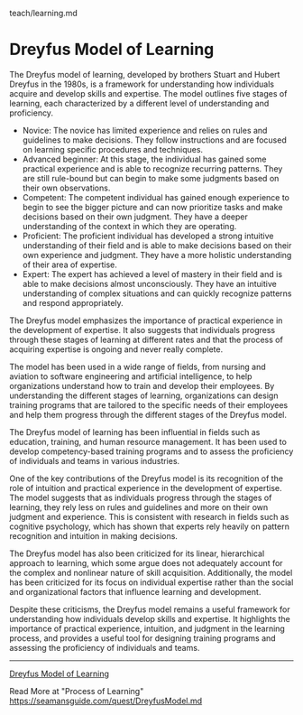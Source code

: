 teach/learning.md


# Dreyfus Model of Learning

The Dreyfus model of learning, developed by brothers Stuart and Hubert Dreyfus in the 1980s, is a framework for understanding how individuals acquire and develop skills and expertise. The model outlines five stages of learning, each characterized by a different level of understanding and proficiency.

* Novice: The novice has limited experience and relies on rules and guidelines to make decisions. They follow instructions and are focused on learning specific procedures and techniques.
* Advanced beginner: At this stage, the individual has gained some practical experience and is able to recognize recurring patterns. They are still rule-bound but can begin to make some judgments based on their own observations.
* Competent: The competent individual has gained enough experience to begin to see the bigger picture and can now prioritize tasks and make decisions based on their own judgment. They have a deeper understanding of the context in which they are operating.
* Proficient: The proficient individual has developed a strong intuitive understanding of their field and is able to make decisions based on their own experience and judgment. They have a more holistic understanding of their area of expertise.
* Expert: The expert has achieved a level of mastery in their field and is able to make decisions almost unconsciously. They have an intuitive understanding of complex situations and can quickly recognize patterns and respond appropriately.

The Dreyfus model emphasizes the importance of practical experience in the development of expertise. It also suggests that individuals progress through these stages of learning at different rates and that the process of acquiring expertise is ongoing and never really complete.

The model has been used in a wide range of fields, from nursing and aviation to software engineering and artificial intelligence, to help organizations understand how to train and develop their employees. By understanding the different stages of learning, organizations can design training programs that are tailored to the specific needs of their employees and help them progress through the different stages of the Dreyfus model.

The Dreyfus model of learning has been influential in fields such as education, training, and human resource management. It has been used to develop competency-based training programs and to assess the proficiency of individuals and teams in various industries.

One of the key contributions of the Dreyfus model is its recognition of the role of intuition and practical experience in the development of expertise. The model suggests that as individuals progress through the stages of learning, they rely less on rules and guidelines and more on their own judgment and experience. This is consistent with research in fields such as cognitive psychology, which has shown that experts rely heavily on pattern recognition and intuition in making decisions.

The Dreyfus model has also been criticized for its linear, hierarchical approach to learning, which some argue does not adequately account for the complex and nonlinear nature of skill acquisition. Additionally, the model has been criticized for its focus on individual expertise rather than the social and organizational factors that influence learning and development.

Despite these criticisms, the Dreyfus model remains a useful framework for understanding how individuals develop skills and expertise. It highlights the importance of practical experience, intuition, and judgment in the learning process, and provides a useful tool for designing training programs and assessing the proficiency of individuals and teams.


---

[Dreyfus Model of Learning](/learning/)

Read More at "Process of Learning"
https://seamansguide.com/quest/DreyfusModel.md

